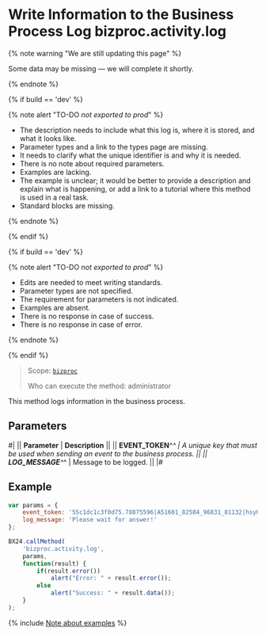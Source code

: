 # Write Information to the Business Process Log bizproc.activity.log

{% note warning "We are still updating this page" %}

Some data may be missing — we will complete it shortly.

{% endnote %}

{% if build == 'dev' %}

{% note alert "TO-DO _not exported to prod_" %}

- The description needs to include what this log is, where it is stored, and what it looks like.
- Parameter types and a link to the types page are missing.
- It needs to clarify what the unique identifier is and why it is needed.
- There is no note about required parameters.
- Examples are lacking.
- The example is unclear; it would be better to provide a description and explain what is happening, or add a link to a tutorial where this method is used in a real task.
- Standard blocks are missing.

{% endnote %}

{% endif %}

{% if build == 'dev' %}

{% note alert "TO-DO _not exported to prod_" %}

- Edits are needed to meet writing standards.
- Parameter types are not specified.
- The requirement for parameters is not indicated.
- Examples are absent.
- There is no response in case of success.
- There is no response in case of error.

{% endnote %}

{% endif %}

> Scope: [`bizproc`](../../scopes/permissions.md)
>
> Who can execute the method: administrator

This method logs information in the business process.

## Parameters

#|
|| **Parameter**    | **Description**  ||
|| **EVENT_TOKEN**^*^ | A unique key that must be used when sending an event to the business process.    ||
|| **LOG_MESSAGE**^*^ | Message to be logged. ||
|#

## Example

```javascript
var params = {
    event_token: '55c1dc1c3f0d75.78875596|A51601_82584_96831_81132|hsyUws1j4XiwqPqN45eH66CcQtEvpUIP.47dd5d888e8e549d2c984713e12a4268e6e87d0208ca1f093ba1075e77f92e90',
    log_message: 'Please wait for answer!'
};

BX24.callMethod(
    'bizproc.activity.log',
    params,
    function(result) {
        if(result.error())
            alert("Error: " + result.error());
        else
            alert("Success: " + result.data());
    }
);
```

{% include [Note about examples](../../../_includes/examples.md) %}